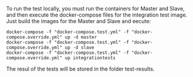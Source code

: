 To run the test locally, you must run the containers for Master and Slave, and then execute the docker-compose files for the integration test image. Just build the images for the Master and Slave and eecute:

```
docker-compose -f "docker-compose.test.yml" -f "docker-compose.override.yml" up -d master
docker-compose -f "docker-compose.test.yml" -f "docker-compose.override.yml" up -d slave
docker-compose -f "docker-compose.test.yml" -f "docker-compose.override.yml" up integrationtests
```

The resul of the tests will be stored in the folder test-results.